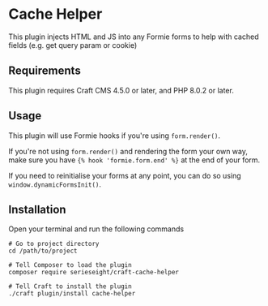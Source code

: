 # Cache Helper

This plugin injects HTML and JS into any Formie forms to help with cached fields (e.g. get query param or cookie)

## Requirements

This plugin requires Craft CMS 4.5.0 or later, and PHP 8.0.2 or later.

## Usage

This plugin will use Formie hooks if you're using `form.render()`.

If you're not using `form.render()` and rendering the form your own way, make sure you have `{% hook 'formie.form.end' %}` at the end of your form.

If you need to reinitialise your forms at any point, you can do so using `window.dynamicFormsInit()`.

## Installation
Open your terminal and run the following commands

```
# Go to project directory
cd /path/to/project

# Tell Composer to load the plugin
composer require serieseight/craft-cache-helper

# Tell Craft to install the plugin
./craft plugin/install cache-helper
```
